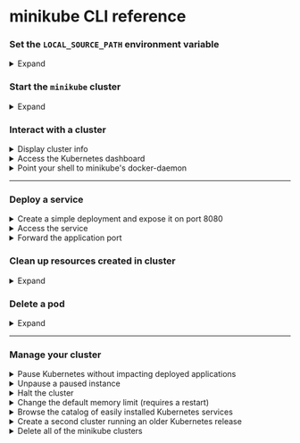 # minikube CLI reference

### Set the `LOCAL_SOURCE_PATH` environment variable

<details>
<summary>Expand</summary>

```shell
export LOCAL_SOURCE_PATH="$HOME/path/to/the/project"
```

</details>


### Start the `minikube` cluster

<details>
<summary>Expand</summary>

```shell
minikube start \
  --cpus 4 \
  --kubernetes-version v1.24.4 \
  --mount-string="${LOCAL_SOURCE_PATH}:/local_source" -- mount
```

</details>


### Interact with a cluster

<details>
<summary>Display cluster info</summary>

```shell
kubectl get go -A
```

</details>


<details>
<summary>Access the Kubernetes dashboard</summary>

```shell
minikube dashboard
```

</details>


<details>
<summary>Point your shell to minikube's docker-daemon</summary>

```shell
eval $(minikube -p minikube docker-env)
```

</details>


---


### Deploy a service

<details>
<summary>Create a simple deployment and expose it on port 8080</summary>

```shell
kubectl create deployment example-application --image=localhost/example-application:latest
kubectl expose deployment example-application --type=NodePort --port=8080
```

It may take a moment, but your deployment will soon show up when you run:

```shell
kubectl get services example-application
```

</details>


<details>
<summary>Access the service</summary>

```shell
minikube service example-application
```

</details>


<details>
<summary>Forward the application port</summary>

```shell
kubectl port-forward service/example-application 7080:8080
```

</details>


### Clean up resources created in cluster

<details>
<summary>Expand</summary>

```shell
kubectl delete service example-application
kubectl delete deployment example-application
```

</details>


### Delete a pod

<details>
<summary>Expand</summary>

```shell
kubectl delete pod POD_NAME
```

```shell
kubectl delete -n default pod POD_NAME
```

**Examples**:

```shell
kubectl delete pod example-application-d5g09c875-sqioy
```

```shell
kubectl delete -n default pod example-application-d5g09c875-sqioy
```

</details>


---


### Manage your cluster

<details>
<summary>Pause Kubernetes without impacting deployed applications</summary>

```shell
minikube pause
```

</details>

<details>
<summary>Unpause a paused instance</summary>

```shell
minikube unpause
```

</details>

<details>
<summary>Halt the cluster</summary>

```shell
minikube stop
```

</details>

<details>
<summary>Change the default memory limit (requires a restart)</summary>

```shell
minikube config set memory 9001
```

</details>

<details>
<summary>Browse the catalog of easily installed Kubernetes services</summary>

```shell
minikube addons list
```

</details>

<details>
<summary>Create a second cluster running an older Kubernetes release</summary>

```shell
minikube start -p aged --kubernetes-version=v1.16.1
```

</details>

<details>
<summary>Delete all of the minikube clusters</summary>

```shell
minikube delete --all
```

</details>
